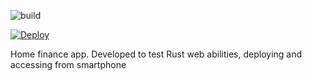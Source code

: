 ![build](https://github.com/AndrejKlim/home-finance/workflows/Rust/badge.svg?branch=master)

[![Deploy](https://www.herokucdn.com/deploy/button.svg)](https://heroku.com/deploy?template=https://github.com/AndrejKlim/home-finance)

Home finance app.
Developed to test Rust web abilities, deploying and accessing from smartphone
